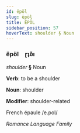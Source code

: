 ```yaml
---
id: ëpöl
slug: ëpöl
title: ËPÖL
sidebar_position: 57
hoverText: shoulder § Noun
---
```


### ëpöl&emsp;<span kind="abugida">ɽʇʋ͊ı</span>

*shoulder* **§** Noun

**Verb**: to be a shoulder

**Noun**: shoulder

**Modifier**: shoulder-related

French épaule /e.pol/

*Romance Language Family*